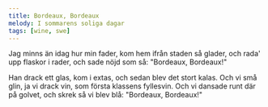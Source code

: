 ```yaml
---
title: Bordeaux, Bordeaux
melody: I sommarens soliga dagar
tags: [wine, swe]
---
```


Jag minns än idag hur min fader,
kom hem ifrån staden så glader,
och rada' upp flaskor i rader,
och sade nöjd som så:
"Bordeaux, Bordeaux!"

Han drack ett glas, kom i extas,
och sedan blev det stort kalas.
Och vi små glin, ja vi drack vin,
som första klassens fyllesvin.
Och vi dansade runt där på golvet,
och skrek så vi blev blå:
"Bordeaux, Bordeaux!"
